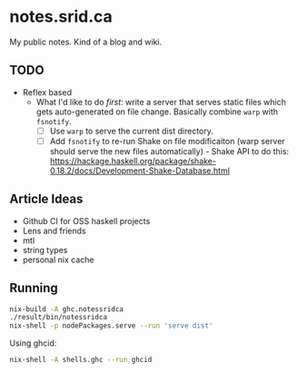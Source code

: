 # notes.srid.ca

My public notes. Kind of a blog and wiki.

## TODO

- Reflex based
  - What I'd like to do *first*: write a server that serves static files which
    gets auto-generated on file change. Basically combine `warp` with `fsnotify`.
    - [ ] Use `warp` to serve the current dist directory.
    - [ ] Add `fsnotify` to re-run Shake on file modificaiton (warp server
          should serve the new files automatically)
          - Shake API to do this: https://hackage.haskell.org/package/shake-0.18.2/docs/Development-Shake-Database.html

## Article Ideas

- Github CI for OSS haskell projects
- Lens and friends
- mtl
- string types
- personal nix cache

## Running

```bash
nix-build -A ghc.notessridca
./result/bin/notessridca
nix-shell -p nodePackages.serve --run 'serve dist'
```

Using ghcid:

```bash
nix-shell -A shells.ghc --run ghcid
```

